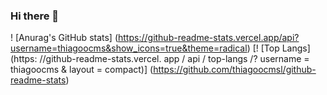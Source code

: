 ### Hi there 👋
! [Anurag's GitHub stats] (https://github-readme-stats.vercel.app/api?username=thiagoocms&show_icons=true&theme=radical) [! [Top Langs] (https: //github-readme-stats.vercel. app / api / top-langs /? username = thiagoocms & layout = compact)] (https://github.com/thiagoocmsl/github-readme-stats)

